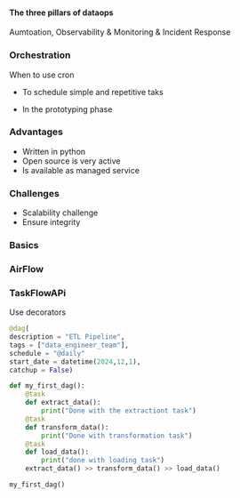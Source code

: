 #### The three pillars of dataops

Aumtoation, Observability & Monitoring & Incident Response


### Orchestration

When to use cron
- To schedule simple and repetitive taks

- In the prototyping phase


### Advantages

- Written in python
- Open source is very active
- Is available as managed service  


### Challenges

- Scalability challenge
- Ensure integrity

### Basics


### AirFlow



### TaskFlowAPi

Use decorators 

```python
@dag(
description = "ETL Pipeline",
tags = ["data_engineer_team"],
schedule = "@daily"
start_date = datetime(2024,12,1),
catchup = False)

def my_first_dag():
	@task
	def extract_data():
		print("Done with the extractiont task")
	@task
	def transform_data():
		print("Done with transformation task")
	@task
	def load_data():
		print("done with loading task")
	extract_data() >> transform_data() >> load_data()

my_first_dag()



``` 
